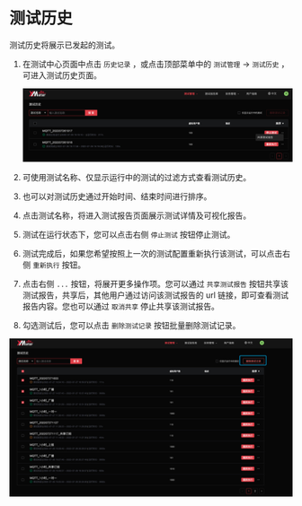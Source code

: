 # 测试历史

测试历史将展示已发起的测试。

1. 在测试中心页面中点击 `历史记录` ，或点击顶部菜单中的 `测试管理` -> `测试历史` ，可进入测试历史页面。

   ![test-records](./assets/test_records.png)

2. 可使用测试名称、仅显示运行中的测试的过滤方式查看测试历史。

3. 也可以对测试历史通过开始时间、结束时间进行排序。

4. 点击测试名称，将进入测试报告页面展示测试详情及可视化报告。

5. 测试在运行状态下，您可以点击右侧 `停止测试` 按钮停止测试。

6. 测试完成后，如果您希望按照上一次的测试配置重新执行该测试，可以点击右侧 `重新执行` 按钮。

7. 点击右侧 `...` 按钮，将展开更多操作项。您可以通过 `共享测试报告` 按钮共享该测试报告，共享后，其他用户通过访问该测试报告的 url 链接，即可查看测试报告内容。您也可以通过 `取消共享` 停止共享该测试报告。

8. 勾选测试后，您可以点击 `删除测试记录` 按钮批量删除测试记录。

![test-delete](./assets/test_records_del.png)
